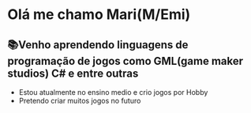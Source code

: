 # Olá me chamo Mari(M/Emi)
## 📚Venho aprendendo linguagens de programação de jogos como GML(game maker studios) C# e entre outras
- Estou atualmente no ensino medio e crio jogos por Hobby
- Pretendo criar muitos jogos no futuro
